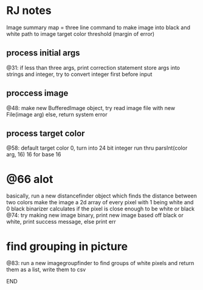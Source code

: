 # RJ notes
Image summary map = three line command to make image into black and white
path to image
target color
threshold (margin of error)

## process initial args
@31:
if less than three args, print correction statement
store args into strings and integer, try to convert integer first before input

## proccess image
@48:
make new BufferedImage object, try read image file with new File(image arg)
else, return system error

## process target color
@58: 
default target color 0, turn into 24 bit integer
run thru parsInt(color arg, 16) 16 for base 16

# @66 alot
basically, run a new distancefinder object which finds the distance between two colors
make the image a 2d array of every pixel with 1 being white and 0 black
binarizer calculates if the pixel is close enough to be white or black
@74:
try making new image binary, print new image based off black or white, print success message, else print err

# find grouping in picture
@83:
run a new imagegroupfinder to find groups of white pixels and return them as a list, write them to csv

END

